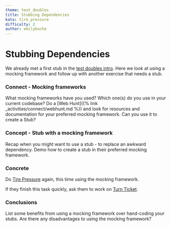```yaml
---
theme: test_doubles
title: Stubbing Dependencies
kata: tire_pressure
difficulty: 2
author: emilybache
---
```


# Stubbing Dependencies
We already met a first stub in the [test doubles intro](test_double_intro.html). Here we look at using a mocking framework and follow up with another exercise that needs a stub.

### Connect - Mocking frameworks
What mocking frameworks have you used? Which one(s) do you use in your current codebase? Do a [Web Hunt]({% link _activities/connect/webhunt.md %}) and look for resources and documentation for your preferred mocking framework. Can you use it to create a Stub?

### Concept - Stub with a mocking framework
Recap when you might want to use a stub - to replace an awkward dependency. Demo how to create a stub in their preferred mocking framework.

### Concrete 
Do [Tire Pressure](https://github.com/emilybache/TirePressure-Kata) again, this time using the mocking framework.

If they finish this task quickly, ask them to work on [Turn Ticket](https://github.com/emilybache/TurnTicket-Kata).

### Conclusions
List some benefits from using a mocking framework over hand-coding your stubs. Are there any disadvantages to using the mocking framework?

